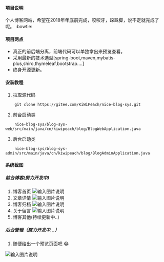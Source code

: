 #### 项目说明
   个人博客网站，希望在2018年年底前完成，咬咬牙，跺跺脚，说不定就完成了呢。 :bowtie: 

#### 项目两点
- 真正的前后端分离，前端代码可以单独拿出来预览查看。
- 采用最新的技术选型[spring-boot,maven,mybatis-plus,shiro,thymeleaf,bootstrap....]
- 终身开源更新。

#### 安装教程

1. 拉取源代码

```shell
    git clone https://gitee.com/KiWiPeach/nice-blog-sys.git
```

2. 前台启动类

```shell
    nice-blog-sys/blog-sys-web/src/main/java/cn/kiwipeach/blog/BlogWebApplication.java
```

3. 后台启动类

```shell
    nice-blog-sys/blog-sys-admin/src/main/java/cn/kiwipeach/blog/BlogAdminApplication.java
```

#### 系统截图

##### 前台博客(努力开发中)

1. 博客首页
![输入图片说明](https://images.gitee.com/uploads/images/2018/1127/113145_d617521a_1387578.gif "博客首页.gif")
2. 文章详情
![输入图片说明](https://images.gitee.com/uploads/images/2018/1127/113200_a7a12603_1387578.gif "文章详情.gif")
3. 博客归档
![输入图片说明](https://images.gitee.com/uploads/images/2018/1127/113212_1b68756e_1387578.gif "文章归档.gif")
4. 关于留言
![输入图片说明](https://images.gitee.com/uploads/images/2018/1127/113222_af1cc7c6_1387578.gif "关于留言.gif")
5. 博客其他(持续更新中..)

##### 后台管理（努力开发中...）

1. 随便给出一个预览页面吧 :joy: 

![输入图片说明](https://images.gitee.com/uploads/images/2018/1127/113125_8043f6a4_1387578.png "屏幕截图.png")

